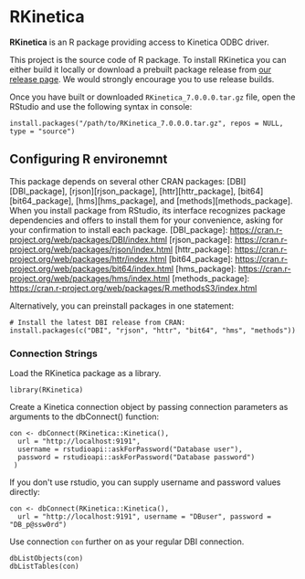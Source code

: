 # RKinetica

**RKinetica** is an R package providing access to Kinetica ODBC driver.

This project is the source code of R package. To install RKinetica you can either build it
locally or download a prebuilt package release from [our release page][RKinetica.build].
We would strongly encourage you to use release builds.

[RKinetica.build]: <https://github.com/kineticadb/RKinetica/releases>

Once you have built or downloaded `RKinetica_7.0.0.0.tar.gz` file, 
open the RStudio and use the following syntax in console:
```
install.packages("/path/to/RKinetica_7.0.0.0.tar.gz", repos = NULL, type = "source")
```


## Configuring R environemnt

This package depends on several other CRAN packages: [DBI][DBI_package], [rjson][rjson_package], 
[httr][httr_package], [bit64][bit64_package], [hms][hms_package], and [methods][methods_package].
When you install package from RStudio, its interface recognizes package dependencies and offers
to install them for your convenience, asking for your confirmation to install each package. 
[DBI_package]: <https://cran.r-project.org/web/packages/DBI/index.html>
[rjson_package]: <https://cran.r-project.org/web/packages/rjson/index.html>
[httr_package]: <https://cran.r-project.org/web/packages/httr/index.html>
[bit64_package]: <https://cran.r-project.org/web/packages/bit64/index.html>
[hms_package]: <https://cran.r-project.org/web/packages/hms/index.html>
[methods_package]: <https://cran.r-project.org/web/packages/R.methodsS3/index.html>

Alternatively, you can preinstall packages in one statement:

```
# Install the latest DBI release from CRAN:
install.packages(c("DBI", "rjson", "httr", "bit64", "hms", "methods"))
```

### Connection Strings
Load the RKinetica package as a library. 

```
library(RKinetica)
```

Create a Kinetica connection object by passing connection parameters as arguments to the 
dbConnect() function:

```
con <- dbConnect(RKinetica::Kinetica(),
  url = "http://localhost:9191",
  username = rstudioapi::askForPassword("Database user"),
  password = rstudioapi::askForPassword("Database password")
 )
```

If you don't use rstudio, you can supply username and password values directly:

```
con <- dbConnect(RKinetica::Kinetica(),
  url = "http://localhost:9191", username = "DBuser", password = "DB_p@ssw0rd")
```

Use connection `con` further on as your regular DBI connection.

```
dbListObjects(con)
dbListTables(con)
```
